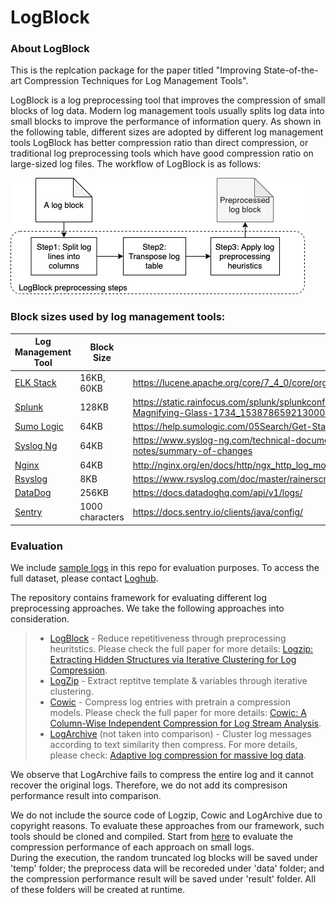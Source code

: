 # LogBlock

### About LogBlock
This is the replcation package for the paper titled "Improving State-of-the-art Compression Techniques for Log Management Tools". 

 
LogBlock is a log preprocessing tool that improves the compression of small blocks of log data.
Modern log management tools usually splits log data into small blocks to improve the performance of information query. As shown in the following table, different sizes are adopted by different log management tools 
LogBlock has better compression ratio than direct compression, or traditional log preprocessing tools which have good compression ratio on large-sized log files.
The workflow of LogBlock is as follows:

![Alt text](./figs/Logblock_workflow.jpg?raw=true "Workflow of LogBlock")

### Block sizes used by log management tools:

| Log Management Tool | Block Size | Reference |
| ------ | ------ | ------ |
| [ELK Stack](https://www.elastic.co/what-is/elk-stack) | 16KB, 60KB | https://lucene.apache.org/core/7_4_0/core/org/apache/lucene/codecs/lucene50/Lucene50StoredFieldsFormat.html |
| [Splunk](https://www.splunk.com/) | 128KB | https://static.rainfocus.com/splunk/splunkconf18/sess/1523558790516001KFjM/finalPDF/Behind-The-Magnifying-Glass-1734_1538786592130001CBKR.pdf | 
| [Sumo Logic](https://www.sumologic.com/) | 64KB | https://help.sumologic.com/05Search/Get-Started-with-Search/Search-Basics/Search-Large-Messages |
| [Syslog Ng](https://www.syslog-ng.com/) | 64KB | https://www.syslog-ng.com/technical-documents/doc/syslog-ng-open-source-edition/3.16/release-notes/summary-of-changes |
| [Nginx](https://www.nginx.com/) | 64KB | http://nginx.org/en/docs/http/ngx_http_log_module.html |
| [Rsyslog](https://www.rsyslog.com/) | 8KB | https://www.rsyslog.com/doc/master/rainerscript/global.html |
| [DataDog](https://www.datadoghq.com/) | 256KB | https://docs.datadoghq.com/api/v1/logs/ |
| [Sentry](https://sentry.io/welcome/) | 1000 characters | https://docs.sentry.io/clients/java/config/ |


### Evaluation

We include [sample logs](./logs) in this repo for evaluation purposes. 
To access the full dataset, please contact [Loghub](https://github.com/logpai/loghub).
  

The repository contains framework for evaluating different log preprocessing approaches. We take the following approaches into consideration. 
> * [LogBlock](./LogBlock) - Reduce repetitiveness through preprocessing heuritstics. Please check the full paper for more details: [Logzip: Extracting Hidden Structures via Iterative Clustering for Log Compression](https://ieeexplore.ieee.org/document/8952406).
> * [LogZip](https://github.com/logpai/logzip) - Extract reptitve template & variables through iterative clustering.  
> * [Cowic](https://github.com/linhao1990/cowic) - Compress log entries with pretrain a compression models. Please check the full paper for more details: [Cowic: A Column-Wise Independent Compression for Log Stream Analysis](https://ieeexplore.ieee.org/document/7152468). 
> * [LogArchive](https://github.com/robertchristensen/log_archive_v0) (not taken into comparison) - Cluster log messages according to text similarity then compress. For more details, please check: [Adaptive log compression for massive log data](https://dl.acm.org/doi/10.1145/2463676.2465341).

We observe that LogArchive fails to compress the entire log and it cannot recover the original logs. Therefore, we do not add its compresison performance result into comparison. 

[//]: <> (comment)
We do not include the source code of Logzip, Cowic and LogArchive due to copyright reasons. 
To evaluate these approaches from our framework, such tools should be cloned and compiled.
Start from [here](./py/main.py) to evaluate the compression performance of each approach on small logs.   
During the execution, the random truncated log blocks will be saved under 'temp' folder; the preprocess data will be recoreded under 'data' folder; and the compression performance result will be saved under 'result' folder.
All of these folders will be created at runtime.